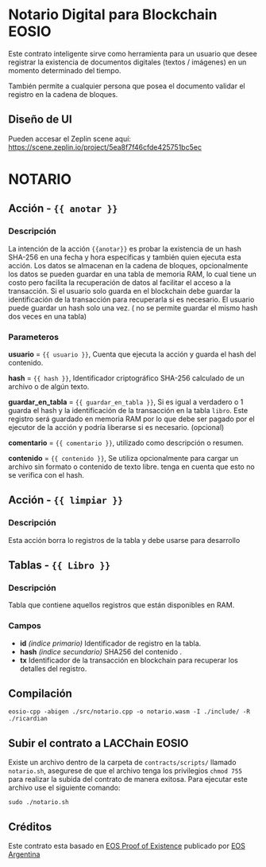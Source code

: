 # Notario Digital para Blockchain EOSIO

Este contrato inteligente sirve como herramienta para un usuario que desee registrar la existencia de documentos digitales (textos / imágenes) en un momento determinado del tiempo.

También permite a cualquier persona que posea el documento validar el registro en la cadena de bloques.

## Diseño de UI

Pueden accesar el Zeplin scene aquí: https://scene.zeplin.io/project/5ea8f7f46cfde425751bc5ec

# NOTARIO

## Acción - `{{ anotar }}`

### Descripción

La intención de la acción `{{anotar}}` es probar la existencia de un hash SHA-256 en una fecha y hora específicas y también quien ejecuta esta acción.
Los datos se almacenan en la cadena de bloques, opcionalmente los datos se pueden guardar en una tabla de memoria RAM, lo cual tiene un costo pero facilita la recuperación de datos al facilitar el acceso a la transacción.
Si el usuario solo guarda en el blockchain debe guardar la identificación de la transacción para recuperarla si es necesario.
El usuario puede guardar un hash solo una vez. ( no se permite guardar el mismo hash dos veces en una tabla)

### Parameteros

**usuario** = `{{ usuario }}`, Cuenta que ejecuta la acción y guarda el hash del contenido.

**hash** = `{{ hash }}`, Identificador criptográfico SHA-256 calculado de un archivo o de algún texto.

**guardar_en_tabla** = `{{ guardar_en_tabla }}`, Si es igual a verdadero o 1 guarda el hash y la identificación de la
transacción en la tabla `libro`. Este registro será guardado en memoria RAM por lo que debe ser pagado por el ejecutor de la acción y podría liberarse si es necesario. (opcional)

**comentario** = `{{ comentario }}`, utilizado como descripción o resumen.

**contenido** = `{{ contenido }}`, Se utiliza opcionalmente para cargar un archivo sin formato o contenido de texto libre. tenga en cuenta que esto no se verifica con el hash.

## Acción - `{{ limpiar }}`

### Descripción

Esta acción borra lo registros de la tabla y debe usarse para desarrollo

## Tablas - `{{ Libro }}`

### Descripción

Tabla que contiene aquellos registros que están disponibles en RAM.

### Campos

- **id** _(indice primario)_ Identificador de registro en la tabla.
- **hash** _(indice secundario)_ SHA256 del contenido .
- **tx** Identificador de la transacción en blockchain para recuperar los detalles del registro.

## Compilación

```
eosio-cpp -abigen ./src/notario.cpp -o notario.wasm -I ./include/ -R ./ricardian
```

## Subir el contrato a LACChain EOSIO

Existe un archivo dentro de la carpeta de `contracts/scripts/` llamado `notario.sh`, asegurese de que el archivo tenga los privilegios `chmod 755` para realizar la subida del contrato de manera exitosa. Para ejecutar este archivo use el siguiente comando:

```
sudo ./notario.sh
```

## Créditos

Este contrato esta basado en [EOS Proof of Existence](https://github.com/EOSArgentina/eosproofio) publicado por [EOS Argentina](https://www.eosargentina.io/)
